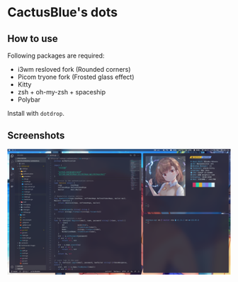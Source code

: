 CactusBlue's dots
=================

## How to use

Following packages are required:
- i3wm resloved fork (Rounded corners)
- Picom tryone fork (Frosted glass effect)
- Kitty
- zsh + oh-my-zsh + spaceship
- Polybar

Install with `dotdrop`.

## Screenshots
![Screenshot](./images/screenshot.png)